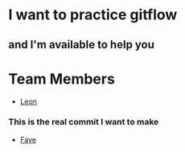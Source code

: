 # I want to practice gitflow

## and I'm available to help you

# Team Members

* [Leon](leonsfile.md)
### This is the real commit I want to make 

* [Faye](filelink)